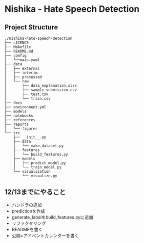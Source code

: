 # Nishika - Hate Speech Detection

## Project Structure

```
./nishika-hate-speech-detection
├── LICENCE
├── Makefile
├── README.md
├── config
│   └──main.yaml
├── data
│   ├── external
│   ├── interim
│   ├── processed
│   └── raw
│       ├── data_explanation.xlsx
│       ├── sample_submission.csv
│       ├── test.csv
│       └── train.csv
├── docs
├── environment.yml
├── models
├── notebooks
├── references
├── reports
│   └── figures
└── src
    ├── __init__.py
    ├── data
    │   └── make_dataset.py
    ├── features
    │   └── build_features.py
    ├── models
    │   ├── predict_model.py
    │   └── train_model.py
    └── visualization
        └── visualize.py
```

## 12/13までにやること

- ハンドラの追加
- predictionを作成
- generate_labelをbuild_features.pyに追加
- リファクタリング
- READMEを書く
- 公開+アドベントカレンダーを書く
